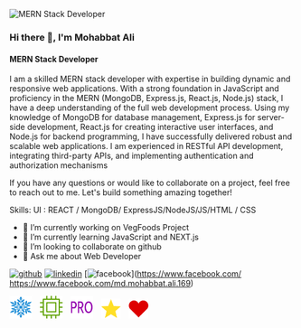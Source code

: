 ![MERN Stack Developer](https://i.ibb.co/wpmrQ49/MErn-stack-developer.jpg)
### Hi there 👋, I'm Mohabbat Ali
#### MERN Stack Developer

I am a skilled MERN stack developer with expertise in building dynamic and responsive web applications. With a strong foundation in JavaScript and proficiency in the MERN (MongoDB, Express.js, React.js, Node.js) stack, I have a deep understanding of the full web development process.
Using my knowledge of MongoDB for database management, Express.js for server-side development, React.js for creating interactive user interfaces, and Node.js for backend programming, I have successfully delivered robust and scalable web applications. I am experienced in RESTful API development, integrating third-party APIs, and implementing authentication and authorization mechanisms

If you have any questions or would like to collaborate on a project, feel free to reach out to me. Let's build something amazing together!

Skills:  UI : REACT / MongoDB/ ExpressJS/NodeJS/JS/HTML / CSS

- 🔭 I’m currently working on VegFoods Project 
- 🌱 I’m currently learning  JavaScript  and NEXT.js 
- 👯 I’m looking to collaborate on github 
- 💬 Ask me about Web Developer 


[<img src='https://cdn.jsdelivr.net/npm/simple-icons@3.0.1/icons/github.svg' alt='github' height='40'>](https://github.com/https://github.com/mdali017)  [<img src='https://cdn.jsdelivr.net/npm/simple-icons@3.0.1/icons/linkedin.svg' alt='linkedin' height='40'>](https://www.linkedin.com/in/https://www.linkedin.com/in/md-mohabbat-ali-052b31237//)  [<img src='https://cdn.jsdelivr.net/npm/simple-icons@3.0.1/icons/facebook.svg' alt='facebook' height='40'>](https://www.facebook.com/ https://www.facebook.com/md.mohabbat.ali.169)  

<a href='https://archiveprogram.github.com/'><img src='https://raw.githubusercontent.com/acervenky/animated-github-badges/master/assets/acbadge.gif' width='40' height='40'></a> <a href='https://docs.github.com/en/developers'><img src='https://raw.githubusercontent.com/acervenky/animated-github-badges/master/assets/devbadge.gif' width='40' height='40'></a> <a href='https://github.com/pricing'><img src='https://raw.githubusercontent.com/acervenky/animated-github-badges/master/assets/pro.gif' width='40' height='40'></a> <a href='https://stars.github.com/'><img src='https://raw.githubusercontent.com/acervenky/animated-github-badges/master/assets/starbadge.gif' width='35' height='35'></a> <a href='https://docs.github.com/en/github/supporting-the-open-source-community-with-github-sponsors'><img src='https://raw.githubusercontent.com/acervenky/animated-github-badges/master/assets/sponsorbadge.gif' width='35' height='35'></a> 

